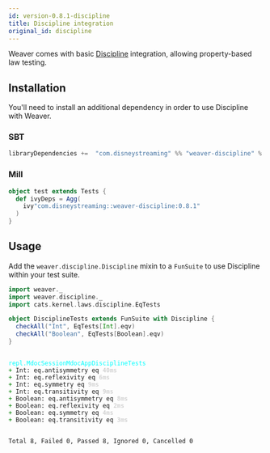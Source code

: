 ```yaml
---
id: version-0.8.1-discipline
title: Discipline integration
original_id: discipline
---
```


Weaver comes with basic [Discipline](https://github.com/typelevel/discipline) integration, allowing property-based law testing.

## Installation

You'll need to install an additional dependency in order to use Discipline with Weaver.

### SBT
```scala
libraryDependencies +=  "com.disneystreaming" %% "weaver-discipline" % "0.8.1" % Test
```

### Mill
```scala
object test extends Tests {
  def ivyDeps = Agg(
    ivy"com.disneystreaming::weaver-discipline:0.8.1"
  )
}
```

## Usage

Add the `weaver.discipline.Discipline` mixin to a `FunSuite` to use Discipline within your test suite.

```scala
import weaver._
import weaver.discipline._
import cats.kernel.laws.discipline.EqTests

object DisciplineTests extends FunSuite with Discipline {
  checkAll("Int", EqTests[Int].eqv)
  checkAll("Boolean", EqTests[Boolean].eqv)
}
```

<div class='terminal'><pre><code class = 'nohighlight'>
<span style='color: cyan'>repl.MdocSessionMdocAppDisciplineTests</span>
<span style='color: green'>+&nbsp;</span>Int:&nbsp;eq.antisymmetry&nbsp;eq&nbsp;<span style='color: lightgray'><b>40ms</span></b>
<span style='color: green'>+&nbsp;</span>Int:&nbsp;eq.reflexivity&nbsp;eq&nbsp;<span style='color: lightgray'><b>6ms</span></b>
<span style='color: green'>+&nbsp;</span>Int:&nbsp;eq.symmetry&nbsp;eq&nbsp;<span style='color: lightgray'><b>9ms</span></b>
<span style='color: green'>+&nbsp;</span>Int:&nbsp;eq.transitivity&nbsp;eq&nbsp;<span style='color: lightgray'><b>9ms</span></b>
<span style='color: green'>+&nbsp;</span>Boolean:&nbsp;eq.antisymmetry&nbsp;eq&nbsp;<span style='color: lightgray'><b>8ms</span></b>
<span style='color: green'>+&nbsp;</span>Boolean:&nbsp;eq.reflexivity&nbsp;eq&nbsp;<span style='color: lightgray'><b>2ms</span></b>
<span style='color: green'>+&nbsp;</span>Boolean:&nbsp;eq.symmetry&nbsp;eq&nbsp;<span style='color: lightgray'><b>4ms</span></b>
<span style='color: green'>+&nbsp;</span>Boolean:&nbsp;eq.transitivity&nbsp;eq&nbsp;<span style='color: lightgray'><b>3ms</span></b>

Total&nbsp;8,&nbsp;Failed&nbsp;0,&nbsp;Passed&nbsp;8,&nbsp;Ignored&nbsp;0,&nbsp;Cancelled&nbsp;0
</code></pre></div>
